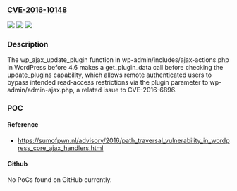 ### [CVE-2016-10148](https://cve.mitre.org/cgi-bin/cvename.cgi?name=CVE-2016-10148)
![](https://img.shields.io/static/v1?label=Product&message=n%2Fa&color=blue)
![](https://img.shields.io/static/v1?label=Version&message=n%2Fa&color=blue)
![](https://img.shields.io/static/v1?label=Vulnerability&message=n%2Fa&color=brighgreen)

### Description

The wp_ajax_update_plugin function in wp-admin/includes/ajax-actions.php in WordPress before 4.6 makes a get_plugin_data call before checking the update_plugins capability, which allows remote authenticated users to bypass intended read-access restrictions via the plugin parameter to wp-admin/admin-ajax.php, a related issue to CVE-2016-6896.

### POC

#### Reference
- https://sumofpwn.nl/advisory/2016/path_traversal_vulnerability_in_wordpress_core_ajax_handlers.html

#### Github
No PoCs found on GitHub currently.

